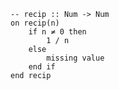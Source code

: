 ```applescript
-- recip :: Num -> Numon recip(n)	if n ≠ 0 then		1 / n	else		missing value	end ifend recip
```